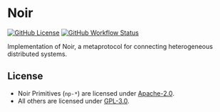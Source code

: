 # Noir

[![GitHub License](https://img.shields.io/badge/license-GPL3%2FApache2-blue)](#LICENSE) [![GitHub Workflow Status](https://img.shields.io/github/actions/workflow/status/noir-protocol/noir/ci.yml?event=push)](https://github.com/noir-protocol/noir)

Implementation of Noir, a metaprotocol for connecting heterogeneous distributed
systems.

## License

- Noir Primitives (`np-*`) are licensed under [Apache-2.0](./LICENSE-APACHE2).
- All others are licensed under [GPL-3.0](./LICENSE).
